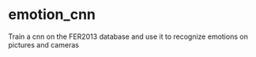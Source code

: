 # emotion_cnn
Train a cnn on the FER2013 database and use it to recognize emotions on pictures and cameras
